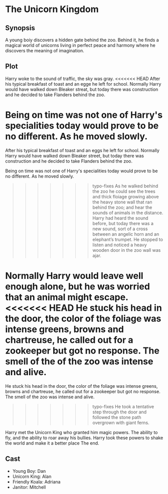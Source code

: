 # The Unicorn Kingdom

## Synopsis

A young boiy discovers a hidden gate behind the zoo.
Behind it, he finds a magical world of unicorns living in perfect peace and harmony where he discovers the meaning of imagination.

## Plot

Harry woke to the sound of traffic, the sky was gray.
<<<<<<< HEAD
After his typical breakfast of toast and an egge he left for school.
Normally Harry would have walked down Bleaker streat, but today there was construction and he decided to take Flanders behind the zoo.

Being on time was not one of Harry's specialities today would prove to be no different.
As he moved slowly.
=======
After his typical breakfast of toast and an eggs he left for school.
Normally Harry would have walked down Bleaker street, but today there was construction and he decided to take Flanders behind the zoo.

Being on time was not one of Harry's specialities today would prove to be no different.
As he moved slowly.
>>>>>>> typo-fixes
As he walked behind the zoo he could see the trees and thick floiage growing above the heavy stone wall that ran behind the zoo; and hear the sounds of animals in the distance.
Harry had heard the sound before, but today there was a new sound, sort of a cross between an angelic horn and an elephant’s trumpet.
He stopped to listen and noticed a heavy wooden door in the zoo wall was ajar.

Normally Harry would leave well enough alone, but he was worried that an animal might escape.
<<<<<<< HEAD
He stuck his head in the door, the color of the foliage was intense greens, browns and chartreuse, he called out for a zookeeper but got no response.
The smell of the of the zoo was intense and alive.
=======
He stuck his head in the door, the color of the foliage was intense greens, browns and chartreuse, he called out for a zookeeper but got no response.
The smell of the zoo was intense and alive.
>>>>>>> typo-fixes
He took a tentative step through the door and followed the stone path overgrown with giant ferns.

Harry met the Unicorn King who granted him magic powers. The ability to fly, and the ability to roar away his bullies. Harry took these powers to shake the world and make it a better place
The end.

## Cast

* Young Boy: Dan
* Unicorn King: Alan
* Friendly Koala: Adriana
* Janitor: Mitchell
